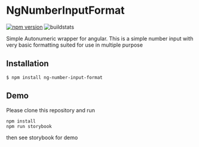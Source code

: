 # NgNumberInputFormat
[![npm version](https://badge.fury.io/js/ng-number-input-format.svg)](https://badge.fury.io/js/ng-number-input-format)
![buildstats](https://travis-ci.org/zapkub/ng-number-input-format.svg?branch=master)

Simple Autonumeric wrapper for angular. This is a simple number input with very basic formatting suited for use in multiple purpose

## Installation
```
$ npm install ng-number-input-format
```

## Demo
Please clone this repository and run
```
npm install
npm run storybook
```

then see storybook for demo
